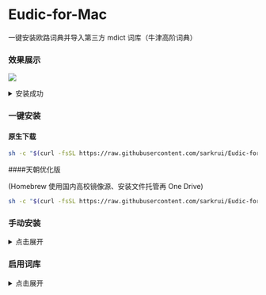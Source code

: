 # Eudic-for-Mac
一键安装欧路词典并导入第三方 mdict 词库（牛津高阶词典）

### 效果展示

![](https://i.imgur.com/E1f4kqb.gif)

<details>
  <summary>安装成功</summary>
  <img src="https://i.imgur.com/QUPZKPt.png" alt="image-20200818182209777" style="zoom:40%;" />
</details>


### 一键安装

#### 原生下载

```bash
sh -c "$(curl -fsSL https://raw.githubusercontent.com/sarkrui/Eudic-for-Mac/master/Eudic)"
```

####天朝优化版

(Homebrew 使用国内高校镜像源、安装文件托管再 One Drive)

```bash
sh -c "$(curl -fsSL https://raw.githubusercontent.com/sarkrui/Eudic-for-Mac/master/Eudic_cn)"
```

### 手动安装

<details>
  <summary>点击展开</summary>

  1. 克隆库
  > git clone https://github.com/sarkrui/Eudic-for-Mac.git
2. 更改工作路径

  > cd Eudic-for-Mac
3. 执行脚本

  > chmod +x Eudic && ./Eudic
4. 添加第三方 mdict 词典
  - 下载 [牛津高阶 mdict 词库](https://github.com/sarkrui/Eudic-for-Mac/releases/download/1.0.1/Oxford_mdict.zip) 
  -  解压压缩包
  -  将 `mdict` 文件拖拽进欧路词典的`词典管理`页面
  </details>

### 启用词库

<details>
  <summary>点击展开</summary>
  <img src="https://i.imgur.com/Xy9lUcB.png" alt="image-20200818182209777" style="zoom:40%;" />
  <img src="https://i.imgur.com/K8JDSud.png" alt="image-20200818182352595" style="zoom:40%;" />
</details>





